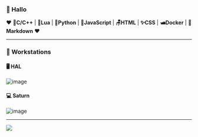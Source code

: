 ### 🐸 Hallo

❤️  💾**C/C++** | 🌙**Lua** | 🐍**Python** | 🧙**JavaScript** | **🪑HTML** | **✨CSS** | **🛥️Docker** | **🌠Markdown** ❤️

___

### 🍈 Workstations

#### 🖥️ HAL

![image](https://user-images.githubusercontent.com/80941110/215953190-e75495f8-0a38-4f3d-b285-956a36046642.png)


#### 💻 Saturn

![image](https://user-images.githubusercontent.com/80941110/215952725-a2990665-18c4-4e82-a26d-c022019d66bd.png)

___

<picture>
<source 
  srcset="https://github-readme-stats.vercel.app/api?username=ebears&hide=contribs,prs,stars&count_private=true&show_icons=true&theme=dark"
  media="(prefers-color-scheme: dark)"
/>
<source
  srcset="https://github-readme-stats.vercel.app/api?username=ebears&hide=contribs,prs,stars&count_private=true&show_icons=true"
  media="(prefers-color-scheme: light), (prefers-color-scheme: no-preference)"
/>
<img src="https://github-readme-stats.vercel.app/api?username=ebears&hide=contribs,prs,stars&count_private=true&show_icons=true" />
</picture>
